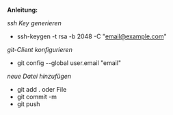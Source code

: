 **Anleitung:**

*ssh Key generieren*
* ssh-keygen -t rsa -b 2048 -C "email@example.com"

*git-Client konfigurieren*
* git config --global user.email "email"

*neue Datei hinzufügen*
* git add . oder File
* git commit -m <Message>
* git push
